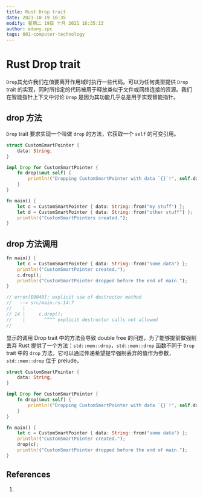 ```yaml
---
title: Rust Drop trait
date: 2021-10-19 16:35
modify: 星期二 19日 十月 2021 16:35:13
author: edony.zpc
tags: 001-computer-technology
---
```


# Rust Drop trait
`Drop`其允许我们在值要离开作用域时执行一些代码。可以为任何类型提供 `Drop` trait 的实现，同时所指定的代码被用于释放类似于文件或网络连接的资源。我们在智能指针上下文中讨论 `Drop` 是因为其功能几乎总是用于实现智能指针。

## drop 方法
`Drop` trait 要求实现一个叫做 `drop` 的方法，它获取一个 `self` 的可变引用。
```rust
struct CustomSmartPointer {
    data: String,
}

impl Drop for CustomSmartPointer {
    fn drop(&mut self) {
        println!("Dropping CustomSmartPointer with data `{}`!", self.data);
    }
}

fn main() {
    let c = CustomSmartPointer { data: String::from("my stuff") };
    let d = CustomSmartPointer { data: String::from("other stuff") };
    println!("CustomSmartPointers created.");
}

```

## drop 方法调用
```rust
fn main() {
    let c = CustomSmartPointer { data: String::from("some data") };
    println!("CustomSmartPointer created.");
    c.drop();
    println!("CustomSmartPointer dropped before the end of main.");
}

// error[E0040]: explicit use of destructor method
//   --> src/main.rs:14:7
//    |
// 14 |     c.drop();
//    |       ^^^^ explicit destructor calls not allowed
// 
```
显示的调用 Drop trait 中的方法会导致 double free 的问题，为了能够提前做强制丢弃 Rust 提供了一个方法：`std::mem::drop`，`std::mem::drop` 函数不同于 `Drop` trait 中的 `drop` 方法，它可以通过传递希望提早强制丢弃的值作为参数，`std::mem::drop` 位于 prelude。

```rust
struct CustomSmartPointer {
    data: String,
}

impl Drop for CustomSmartPointer {
    fn drop(&mut self) {
        println!("Dropping CustomSmartPointer with data `{}`!", self.data);
    }
}

fn main() {
    let c = CustomSmartPointer { data: String::from("some data") };
    println!("CustomSmartPointer created.");
    drop(c);
    println!("CustomSmartPointer dropped before the end of main.");
}

```
## References
1. 